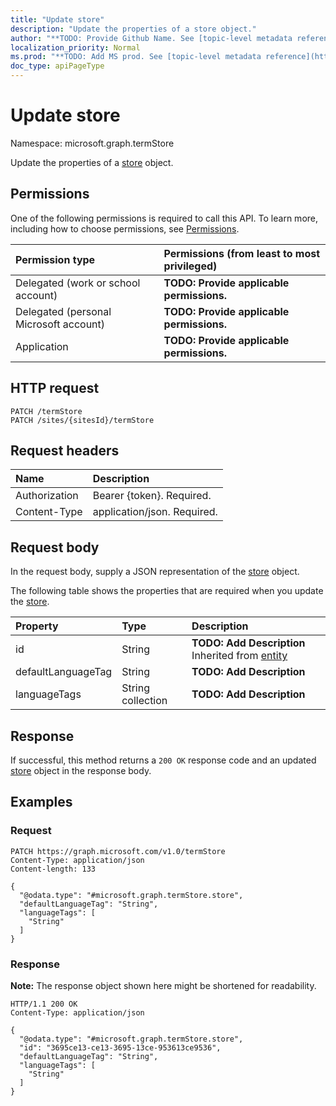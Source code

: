 ```yaml
---
title: "Update store"
description: "Update the properties of a store object."
author: "**TODO: Provide Github Name. See [topic-level metadata reference](https://msgo.azurewebsites.net/add/document/guidelines/metadata.html#topic-level-metadata)**"
localization_priority: Normal
ms.prod: "**TODO: Add MS prod. See [topic-level metadata reference](https://msgo.azurewebsites.net/add/document/guidelines/metadata.html#topic-level-metadata)**"
doc_type: apiPageType
---
```


# Update store
Namespace: microsoft.graph.termStore



Update the properties of a [store](../resources/termstore-store.md) object.

## Permissions
One of the following permissions is required to call this API. To learn more, including how to choose permissions, see [Permissions](/graph/permissions-reference).

|Permission type|Permissions (from least to most privileged)|
|:---|:---|
|Delegated (work or school account)|**TODO: Provide applicable permissions.**|
|Delegated (personal Microsoft account)|**TODO: Provide applicable permissions.**|
|Application|**TODO: Provide applicable permissions.**|

## HTTP request

<!-- {
  "blockType": "ignored"
}
-->
``` http
PATCH /termStore
PATCH /sites/{sitesId}/termStore
```

## Request headers
|Name|Description|
|:---|:---|
|Authorization|Bearer {token}. Required.|
|Content-Type|application/json. Required.|

## Request body
In the request body, supply a JSON representation of the [store](../resources/termstore-store.md) object.

The following table shows the properties that are required when you update the [store](../resources/termstore-store.md).

|Property|Type|Description|
|:---|:---|:---|
|id|String|**TODO: Add Description** Inherited from [entity](../resources/termstore-entity.md)|
|defaultLanguageTag|String|**TODO: Add Description**|
|languageTags|String collection|**TODO: Add Description**|



## Response

If successful, this method returns a `200 OK` response code and an updated [store](../resources/termstore-store.md) object in the response body.

## Examples

### Request
<!-- {
  "blockType": "request",
  "name": "update_store"
}
-->
``` http
PATCH https://graph.microsoft.com/v1.0/termStore
Content-Type: application/json
Content-length: 133

{
  "@odata.type": "#microsoft.graph.termStore.store",
  "defaultLanguageTag": "String",
  "languageTags": [
    "String"
  ]
}
```


### Response
**Note:** The response object shown here might be shortened for readability.
<!-- {
  "blockType": "response",
  "truncated": true
}
-->
``` http
HTTP/1.1 200 OK
Content-Type: application/json

{
  "@odata.type": "#microsoft.graph.termStore.store",
  "id": "3695ce13-ce13-3695-13ce-953613ce9536",
  "defaultLanguageTag": "String",
  "languageTags": [
    "String"
  ]
}
```

